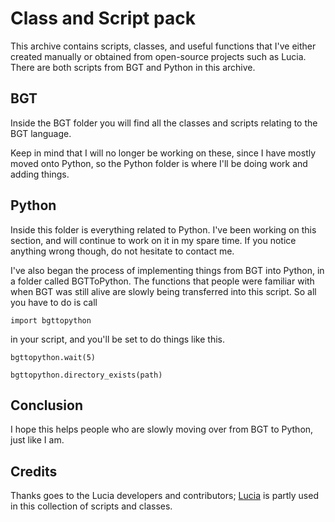 # Class and Script pack

This archive contains scripts, classes, and useful functions that I've either created manually or obtained from open-source projects such as Lucia. There are both scripts from BGT and Python in this archive.

## BGT

Inside the BGT folder you will find all the classes and scripts relating to the BGT language. 

Keep in mind that I will no longer be working on these, since I have mostly moved onto Python, so the Python folder is where I'll be doing work and adding things.

## Python

Inside this folder is everything related to Python. I've been working on this section, and will continue to work on it in my spare time. If you notice anything wrong though, do not hesitate to contact me.

I've also began the process of implementing things from BGT into Python, in a folder called BGTToPython. The functions that people were familiar with when BGT was still alive are slowly being transferred into this script. So all you have to do is call 

```
import bgttopython
```

in your script, and you'll be set to do things like this.

```
bgttopython.wait(5)

bgttopython.directory_exists(path)
```

## Conclusion

I hope this helps people who are slowly moving over from BGT to Python, just like I am.

## Credits

Thanks goes to the Lucia developers and contributors; [Lucia](https://github.com/luciasoftware/lucia) is partly used in this collection of scripts and classes.

